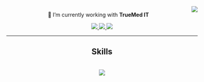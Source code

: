 <!-- Visitor Badge -->
<img align="right" src="https://visitor-badge.laobi.icu/badge?page_id=zararashraf.zararashraf" />

<!-- Profile Header -->

<!-- Introduction -->
<!-- Main Content -->
<div align="center">
 
 🔭 I’m currently working with **TrueMed IT** 
 </div>

<!-- Contact Links with Enhanced Icons -->
<div align="center"> 
  <a href="mailto:zarar.ashraf@outlook.com">
    <img src="https://img.shields.io/badge/Email-333333?style=for-the-badge&logo=gmail&logoColor=red" />
  </a>
  <a href="https://linkedin.com/in/zararashraf" target="_blank">
    <img src="https://img.shields.io/badge/LinkedIn-333333?style=for-the-badge&logo=linkedin&logoColor=0077B5" target="_blank" />
  </a>
  <a href="https://github.com/zararashraf?tab=repositories" target="_blank">
     <img src="https://img.shields.io/badge/Portfolio-333333?style=for-the-badge&logo=github&logoColor=FF5722" target="_blank" />
  </a>
</div>

<!-- Divider -->
<hr/>

<!-- Skills with Enhanced Icons -->
<h2 align="center">Skills</h2>
<br/>
<div align="center">
    <img src="https://skillicons.dev/icons?i=cs,dotnet,react,python,django" />
</div>
